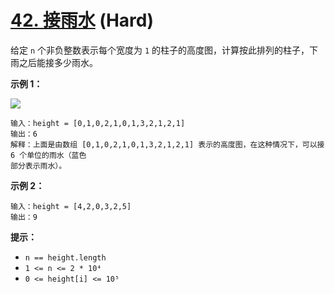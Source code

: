 # [42. 接雨水][link] (Hard)

[link]: https://leetcode.cn/problems/trapping-rain-water/

给定 `n` 个非负整数表示每个宽度为 `1` 的柱子的高度图，计算按此排列的柱子，下雨之后能接多少雨水。

**示例 1：**

![](https://assets.leetcode-cn.com/aliyun-lc-upload/uploads/2018/10/22/rainwatertrap.png)

```
输入：height = [0,1,0,2,1,0,1,3,2,1,2,1]
输出：6
解释：上面是由数组 [0,1,0,2,1,0,1,3,2,1,2,1] 表示的高度图，在这种情况下，可以接 6 个单位的雨水（蓝色
部分表示雨水）。

```

**示例 2：**

```
输入：height = [4,2,0,3,2,5]
输出：9

```

**提示：**

- `n == height.length`
- `1 <= n <= 2 * 10⁴`
- `0 <= height[i] <= 10⁵`
